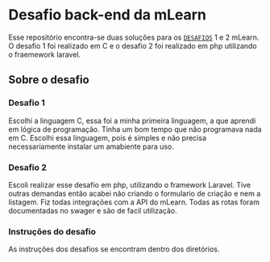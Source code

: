 # Desafio back-end da mLearn

Esse repositório encontra-se duas soluções para os [`DESAFIOS`](/CHALLENGE.md) 1 e 2 mLearn. O desafio 1 foi realizado em C e o desafio 2 foi realizado em php utilizando o fraemework laravel.


## Sobre o desafio

### Desafio 1

Escolhi a linguagem C, essa foi a minha primeira linguagem, a que aprendi em lógica de programação. Tinha um bom tempo que não programava nada em C. Escolhi essa linguagem, pois é simples e não precisa necessariamente instalar um amabiente para uso.


### Desafio 2

Escoli realizar esse desafio em php, utilizando o framework Laravel. Tive outras demandas então acabei não criando o formulario de criação e nem a listagem.
Fiz todas integrações com a API do mLearn. Todas as rotas foram documentadas no swager e são de facil utilização.


### Instruções do desafio

As instruções dos desafios se encontram dentro dos diretórios.
